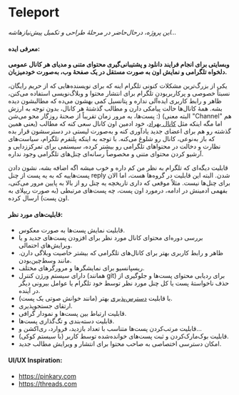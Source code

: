 # Teleport
*این پروژه، درحال‌حاضر در مرحلۀ طراحی و تکمیل پیش‌نیازهاشه...*
#### معرفی ایده:
**وبسایتی برای انجام فرایند دانلود و پشتیبانی‌گیری محتوای متنی و مدیای هر کانال عمومی دلخواه تلگرامی و نمایش‌ اون به صورت مستقل در یک صفحۀ وب، به‌صورت خودمیزبان.**

یکی از بزر‌گ‌ترین مشکلات کنونی تلگرام اینه که برای نویسنده‌هایی که از حریم رایگان، نسبتاً خصوصی و پرکاربربودن تلگرام برای انتشار محتوا و وبلاگ‌نویسی استفاده می‌کنن، ظاهر و رابط کاربری ایده‌آلی نداره و پتانسیل کمی بهشون می‌ده که مطالبشون دیده بشه. همۀ کانال‌ها حالت پیامکی دارن و مطالب گذشتۀ هر کانال، بدون توجه به ارزش پست‌ها، به مرور زمان تقریباً از صحنۀ روزگار محو می‌شن :) (البته معنی "Channel" هم یعنی همین) اما مگه اینکه مثل [کانال بهراد](https://t.me/TadavomnisT_channel)، خود ادمین اون کانال سعی کنه که مطالب گذشته رو هم برای اعضای جدید یادآوری کنه و به‌صورت لیستی در دسترسشون قرار بده که باز به‌نوعی، کانال رو شلوغ می‌کنه. با توجه به اینکه پلتفرم تلگرام، سیاست‌های نظارت و دخالت در محتواهای تلگرامی رو بیشتر کرده، سیستمی برای تمرکززدایی و آرشیو کردن محتوای متنی و مخصوصاً رسانه‌ای چنل‌های تلگرامی وجود نداره.

قابلیت دیگه‌ای که تلگرام به نظر من کم داره و خوب میشه اگه اضافه بشه، نشون دادن پست‌هاییه که به یه پست از چنل reply شدن. البته این قابلیت در گروه‌ها هست، اما الان برای چنل‌ها نیست.
مثلاً موقعی که داری تاریخچه یه چنل رو از بالا به پایین مرور می‌کنی، بفهمی ادمینش در ادامه، درمورد اون پست، چه پست‌های مرتبطی (به صورت ریپلای به اون پست) ارسال کرده.

#### قابلیت‌های مورد نظر:
  - قابلیت نمایش پست‌ها به صورت معکوس.
  - بررسی دوره‌ای محتوای کانال مورد نظر برای افزودن پست‌های جدید و یا ویرایش‌های احتمالی.
  - ظاهر و رابط کاربری بهتر برای کانال‌های تلگرامی که بیشتر خاصیت وبلاگی دارن. مانند وسط‌چین‌بودن. 
  - ریسپانسیو برای نمایشگرها و مرورگرهای مختلف.
  - دارای سیستم ورژن کنترل (همانند git) برای ردیابی محتوای پست‌ها و جلوگیری از حذف ناخواستۀ پست یا کل چنل مورد نظر توسط خود تلگرام یا عوامل بیرونی دیگر در آینده.
  - با قابلیت [دسترس‌پذیری](https://www.a11yproject.com/) بهتر (مانند خوانش صوتی یک پست).
  - ارتقای جستجوپذیری.
  - قابلیت ارتباط بین پست‌ها و نمودار گرافی.
  - قابلیت دسته‌بندی و تگ‌گذاری پست‌ها.
  - قابلیت مرتب‌کردن پست‌ها متناسب با تعداد بازدید، فروارد، ری‌اکشن و...
  - قابلیت بوک‌مارک‌کردن و ثبت پست‌های خوانده‌شده توسط کاربر (با سیستم کوکی).
  - امکان دسترسی اختصاصی به صاحب محتوا برای انتشار و ویرایش مطالب جدید. 
#### UI/UX Inspiration:
- https://pinkary.com
- https://threads.com
